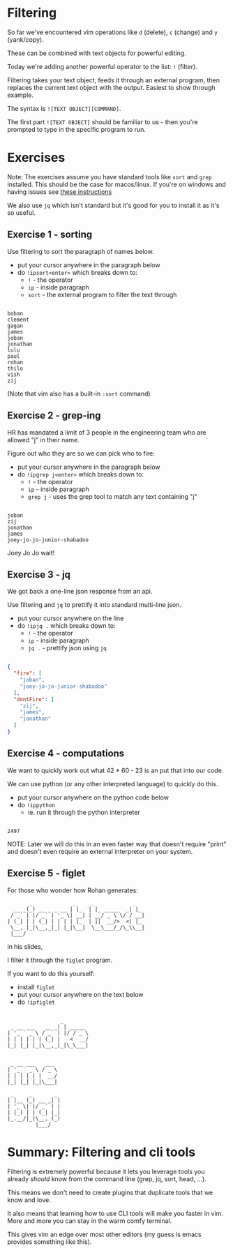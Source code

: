 # Filtering

So far we've encountered vim operations like `d` (delete), `c` (change) and `y` (yank/copy).

These can be combined with text objects for powerful editing.

Today we're adding another powerful operator to the list: `!` (filter).

Filtering takes your text object, feeds it through an external program, then replaces the current text object with the output.
Easiest to show through example.

The syntax is `![TEXT OBJECT][COMMAND]`.

The first part `![TEXT OBJECT]` should be familiar to us - then you're prompted to type in the specific program to run.

# Exercises

Note: The exercises assume you have standard tools like `sort` and `grep` installed.
This should be the case for macos/linux.
If you're on windows and having issues see [these instructions](help_for_windows_users.md)

We also use `jq` which isn't standard but it's good for you to install it as it's so useful.

## Exercise 1 - sorting

Use filtering to sort the paragraph of names below.

- put your cursor anywhere in the paragraph below
- do `!ipsort<enter>` which breaks down to:
  - `!` - the operator
  - `ip` - inside paragraph
  - `sort` - the external program to filter the text through

```

boban
clement
gagan
james
joban
jonathan
lulu
paul
rohan
thilo
vish
zij

```

(Note that vim also has a built-in `:sort` command)

## Exercise 2 - grep-ing

HR has mandated a limit of 3 people in the engineering team who are allowed "j" in their name.

Figure out who they are so we can pick who to fire:

- put your cursor anywhere in the paragraph below
- do `!ipgrep j<enter>` which breaks down to:
  - `!` - the operator
  - `ip` - inside paragraph
  - `grep j` - uses the grep tool to match any text containing "j"

```

joban
zij
jonathan
james
joey-jo-jo-junior-shabadoo

```

Joey Jo Jo wait!

## Exercise 3 - jq

We got back a one-line json response from an api.

Use filtering and `jq` to prettify it into standard multi-line json.

- put your cursor anywhere on the line
- do `!ipjq .` which breaks down to:
  - `!` - the operator
  - `ip` - inside paragraph
  - `jq .` - prettify json using `jq`

```json

{
  "fire": [
    "joban",
    "joey-jo-jo-junior-shabadoo"
  ],
  "dontFire": [
    "zij",
    "james",
    "jonathan"
  ]
}

```

## Exercise 4 - computations

We want to quickly work out what 42 * 60 - 23 is an put that into our code.

We can use python (or any other interpreted language) to quickly do this.

- put your cursor anywhere on the python code below
- do `!ippython`
    - ie. run it through the python interpreter

```

2497

```

NOTE: Later we will do this in an even faster way that doesn't require "print" and doesn't even require an external interpreter on your system.

## Exercise 5 - figlet

For those who wonder how Rohan generates:

```
       _             _     _            _   
  __ _(_) __ _ _ __ | |_  | |_ _____  _| |_ 
 / _` | |/ _` | '_ \| __| | __/ _ \ \/ / __|
| (_| | | (_| | | | | |_  | ||  __/>  <| |_ 
 \__, |_|\__,_|_| |_|\__|  \__\___/_/\_\\__|
 |___/                                      
```

in his slides,

I filter it through the `figlet` program.

If you want to do this yourself:

- install `figlet`
- put your cursor anywhere on the text below
- do `!ipfiglet`

```

                 _        
 _ __ ___   __ _| | _____ 
| '_ ` _ \ / _` | |/ / _ \
| | | | | | (_| |   <  __/
|_| |_| |_|\__,_|_|\_\___|
                          
                
 _ __ ___   ___ 
| '_ ` _ \ / _ \
| | | | | |  __/
|_| |_| |_|\___|
                
 _     _       _ 
| |__ (_) __ _| |
| '_ \| |/ _` | |
| |_) | | (_| |_|
|_.__/|_|\__, (_)
         |___/   

```

# Summary: Filtering and cli tools

Filtering is extremely powerful because it lets you leverage tools you already _should_ know from the command line (grep, jq, sort, head, ...).

This means we don't need to create plugins that duplicate tools that we know and love.

It also means that learning how to use CLI tools will make you faster in vim. More and more you can stay in the warm comfy terminal.

This gives vim an edge over most other editors (my guess is emacs provides something like this).
